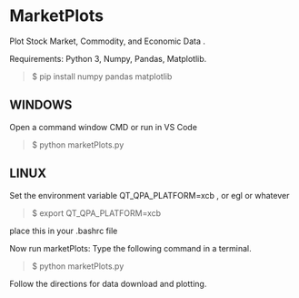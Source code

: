 # MarketPlots
Plot Stock Market, Commodity, and Economic Data . <p>

Requirements: Python 3, Numpy, Pandas, Matplotlib.  

> $ pip install numpy pandas matplotlib

<h2> WINDOWS </h2>

Open a command window CMD or run in VS Code 

> $ python marketPlots.py

<h2>LINUX</h2>

Set the environment variable QT_QPA_PLATFORM=xcb , or egl or whatever
> $ export QT_QPA_PLATFORM=xcb

place this in your .bashrc file 

Now run marketPlots: Type the following command in a terminal.

> $ python marketPlots.py 

Follow the directions for data download and plotting.

